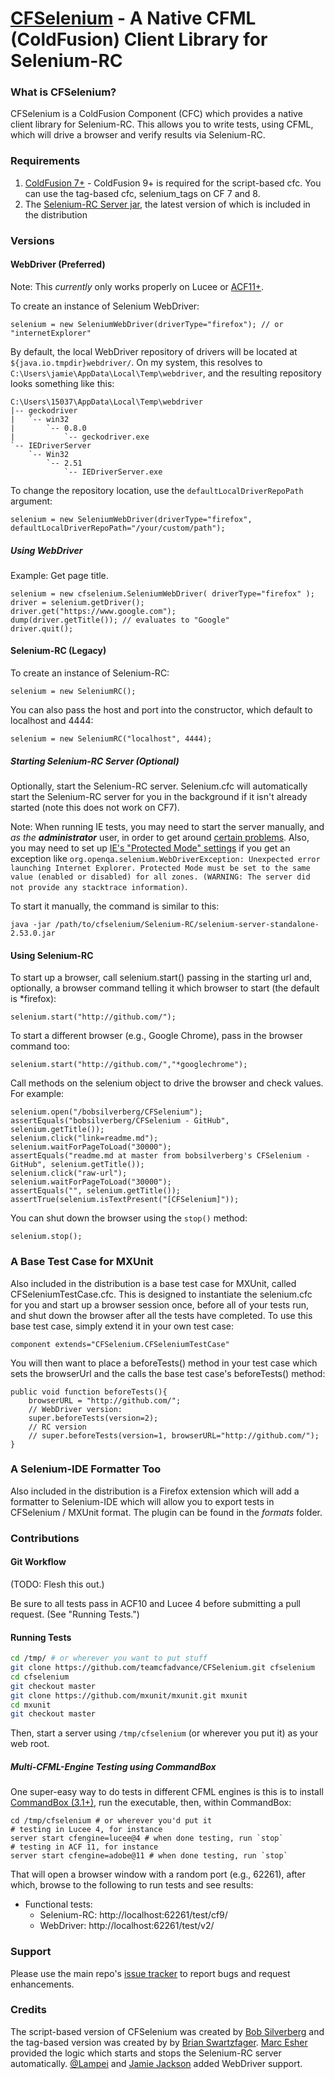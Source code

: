 [CFSelenium](http://github.com/bobsilverberg/CFSelenium) - A Native CFML (ColdFusion) Client Library for Selenium-RC
=============================================================================================================

### What is CFSelenium? ###

CFSelenium is a ColdFusion Component (CFC) which provides a native client library for Selenium-RC. This allows you to write tests, using CFML, which will drive a browser and verify results via Selenium-RC.

### Requirements ###

1. [ColdFusion 7+](http://www.coldfusion.com) - ColdFusion 9+ is required for the script-based cfc. You can use the tag-based cfc, selenium_tags on CF 7 and 8.
2. The [Selenium-RC Server jar](http://code.google.com/p/selenium/downloads/list), the latest version of which is included in the distribution

### Versions ###

#### WebDriver (Preferred)

Note: This _currently_ only works properly on Lucee or [ACF11+](https://github.com/teamcfadvance/CFSelenium/pull/25#issue-157582346).

To create an instance of Selenium WebDriver:

	selenium = new SeleniumWebDriver(driverType="firefox"); // or "internetExplorer"

By default, the local WebDriver repository of drivers will be located at `${java.io.tmpdir}webdriver/`. On my system, this resolves to `C:\Users\jamie\AppData\Local\Temp\webdriver`, and the resulting repository looks something like this:

```
C:\Users\15037\AppData\Local\Temp\webdriver
|-- geckodriver
|   `-- win32
|       `-- 0.8.0
|           `-- geckodriver.exe
`-- IEDriverServer
    `-- Win32
        `-- 2.51
            `-- IEDriverServer.exe
```

To change the repository location, use the `defaultLocalDriverRepoPath` argument:

	selenium = new SeleniumWebDriver(driverType="firefox", defaultLocalDriverRepoPath="/your/custom/path");

##### Using WebDriver

Example: Get page title.

```
selenium = new cfselenium.SeleniumWebDriver( driverType="firefox" );
driver = selenium.getDriver();
driver.get("https://www.google.com");
dump(driver.getTitle()); // evaluates to "Google"
driver.quit();
```

#### Selenium-RC (Legacy)

To create an instance of Selenium-RC:

	selenium = new SeleniumRC();
	
You can also pass the host and port into the constructor, which default to localhost and 4444:

	selenium = new SeleniumRC("localhost", 4444);
	
##### Starting Selenium-RC Server (Optional)

Optionally, start the Selenium-RC server.  Selenium.cfc will automatically start the Selenium-RC server for you in the background if it isn't already started (note this does not work on CF7).

Note: When running IE tests, you may need to start the server manually, and *as the **administrator*** user, in order to get around [certain problems](https://github.com/teamcfadvance/CFSelenium/pull/25#issue-157582346). Also, you may need to set up [IE's "Protected Mode" settings](http://jimevansmusic.blogspot.com/2012/08/youre-doing-it-wrong-protected-mode-and.html) if you get an exception like `org.openqa.selenium.WebDriverException: Unexpected error launching Internet Explorer. Protected Mode must be set to the same value (enabled or disabled) for all zones. (WARNING: The server did not provide any stacktrace information)`. 

To start it manually, the command is similar to this:

	java -jar /path/to/cfselenium/Selenium-RC/selenium-server-standalone-2.53.0.jar

#### Using Selenium-RC

To start up a browser, call selenium.start() passing in the starting url and, optionally, a browser command telling it which browser to start (the default is *firefox):

	selenium.start("http://github.com/");

To start a different browser (e.g., Google Chrome), pass in the browser command too:

	selenium.start("http://github.com/","*googlechrome");

Call methods on the selenium object to drive the browser and check values. For example:

	selenium.open("/bobsilverberg/CFSelenium");
	assertEquals("bobsilverberg/CFSelenium - GitHub", selenium.getTitle());
	selenium.click("link=readme.md");
	selenium.waitForPageToLoad("30000");
	assertEquals("readme.md at master from bobsilverberg's CFSelenium - GitHub", selenium.getTitle());
	selenium.click("raw-url");
	selenium.waitForPageToLoad("30000");
	assertEquals("", selenium.getTitle());
	assertTrue(selenium.isTextPresent("[CFSelenium]"));

You can shut down the browser using the `stop()` method:

	selenium.stop();
	
### A Base Test Case for MXUnit ###

Also included in the distribution is a base test case for MXUnit, called CFSeleniumTestCase.cfc. This is designed to instantiate the selenium.cfc for you and start up a browser session once, before all of your tests run, and shut down the browser after all the tests have completed. To use this base test case, simply extend it in your own test case:

	component extends="CFSelenium.CFSeleniumTestCase"

You will then want to place a beforeTests() method in your test case which sets the browserUrl and the calls the base test case's beforeTests() method:

	public void function beforeTests(){
		browserURL = "http://github.com/";
		// WebDriver version:
		super.beforeTests(version=2);
		// RC version
		// super.beforeTests(version=1, browserURL="http://github.com/");
	}

### A Selenium-IDE Formatter Too ###

Also included in the distribution is a Firefox extension which will add a formatter to Selenium-IDE which will allow you to export tests in CFSelenium / MXUnit format. The plugin can be found in the _formats_ folder.

### Contributions

#### Git Workflow

(TODO: Flesh this out.)

Be sure to all tests pass in ACF10 and Lucee 4 before submitting a pull request. (See "Running Tests.")

#### Running Tests

```bash
cd /tmp/ # or wherever you want to put stuff
git clone https://github.com/teamcfadvance/CFSelenium.git cfselenium
cd cfselenium
git checkout master
git clone https://github.com/mxunit/mxunit.git mxunit
cd mxunit
git checkout master
```

Then, start a server using `/tmp/cfselenium` (or wherever you put it) as your web root.

##### Multi-CFML-Engine Testing using CommandBox

One super-easy way to do tests in different CFML engines is this is to install [CommandBox (3.1+)](http://integration.stg.ortussolutions.com/artifacts/ortussolutions/commandbox/3.1.0/), run the executable, then, within CommandBox:

```
cd /tmp/cfselenium # or wherever you'd put it
# testing in Lucee 4, for instance
server start cfengine=lucee@4 # when done testing, run `stop`
# testing in ACF 11, for instance
server start cfengine=adobe@11 # when done testing, run `stop`
```

That will open a browser window with a random port (e.g., 62261), after which, browse to the following to run tests and see results:

* Functional tests:
	* Selenium-RC: http://localhost:62261/test/cf9/
	* WebDriver: http://localhost:62261/test/v2/

### Support ###

Please use the main repo's [issue tracker](https://github.com/teamcfadvance/CFSelenium/issues) to report bugs and request enhancements.

### Credits ###

The script-based version of CFSelenium was created by [Bob Silverberg](https://github.com/bobsilverberg) and the tag-based version was created by by [Brian Swartzfager](https://github.com/bcswartz). [Marc Esher](https://github.com/marcesher) provided the logic which starts and stops the Selenium-RC server automatically. [@Lampei](https://github.com/Lampei) and [Jamie Jackson](https://github.com/jamiejackson) added WebDriver support.